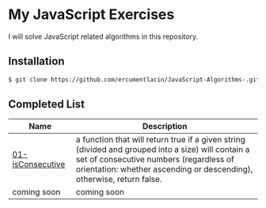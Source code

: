 # My JavaScript Exercises

I will solve JavaScript related algorithms in this repository.

## Installation

```bash
$ git clone https://github.com/ercumentlacin/JavaScript-Algorithms-.git
```

## Completed List

| Name                                                                                                       | Description                                                                                                                                                                                                           |
| ---------------------------------------------------------------------------------------------------------- | --------------------------------------------------------------------------------------------------------------------------------------------------------------------------------------------------------------------- |
| [01- isConsecutive](https://github.com/ercumentlacin/JavaScript-Algorithms-/tree/main/01-%20isConsecutive) | a function that will return true if a given string (divided and grouped into a size) will contain a set of consecutive numbers (regardless of orientation: whether ascending or descending), otherwise, return false. |
| coming soon                                                                                                | coming soon                                                                                                                                                                                                           |
